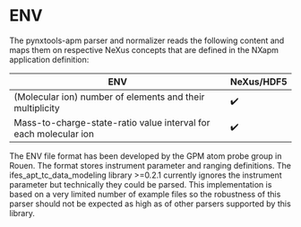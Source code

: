 # ENV

The pynxtools-apm parser and normalizer reads the following content and maps them on respective NeXus concepts that are defined in the NXapm application definition:

| ENV | NeXus/HDF5 |
| --------------- | --------------  |
| (Molecular ion) number of elements and their multiplicity | :heavy_check_mark: |
| Mass-to-charge-state-ratio value interval for each molecular ion | :heavy_check_mark: |

The ENV file format has been developed by the GPM atom probe group in Rouen.
The format stores instrument parameter and ranging definitions.
The ifes_apt_tc_data_modeling library >=0.2.1 currently ignores the instrument parameter
but technically they could be parsed. This implementation is based on a very limited number
of example files so the robustness of this parser should not be expected as high as of other
parsers supported by this library.
